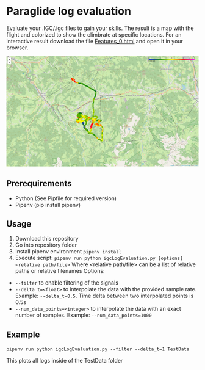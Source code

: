 # Paraglide log evaluation

Evaluate your .IGC/.igc files to gain your skills. The result is a map with the flight and colorized to show the climbrate at specific locations. For an interactive result download the file [Features_0.html](https://github.com/Murmele/ParaglideLogEvaluationMap/blob/master/ExampleResults/Features_0.html) and open it in your browser.

![Result](https://github.com/Murmele/ParaglideLogEvaluationMap/raw/master/Screenshots/Result.png)

## Prerequirements
- Python (See Pipfile for required version)
- Pipenv (pip install pipenv)

## Usage
1) Download this repository
2) Go into repository folder
3) Install pipenv environment `pipenv install`
4) Execute script: `pipenv run python igcLogEvaluation.py [options] <relative path/file>`
Where <relative path/file> can be a list of relative paths or relative filenames
Options:
- ```--filter``` to enable filtering of the signals
- ```--delta_t=<float>``` to interpolate the data with the provided sample rate. Example: ```--delta_t=0.5```. Time delta between two interpolated points is 0.5s
- ```--num_data_points=<integer>``` to interpolate the data with an exact number of samples. Example: ```--num_data_points=1000```

## Example
```
pipenv run python igcLogEvaluation.py --filter --delta_t=1 TestData
```
This plots all logs inside of the TestData folder

